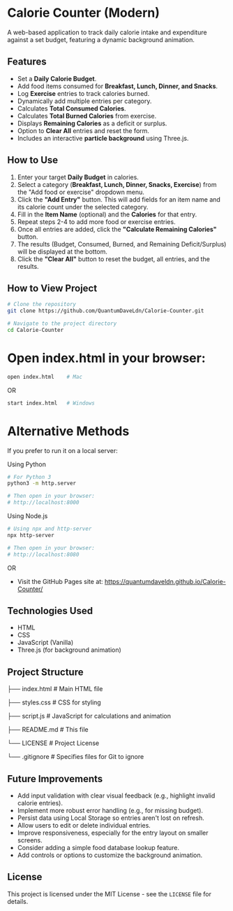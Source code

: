 # Calorie Counter (Modern)

A web-based application to track daily calorie intake and expenditure against a set budget, featuring a dynamic background animation.

## Features

* Set a **Daily Calorie Budget**.
* Add food items consumed for **Breakfast, Lunch, Dinner, and Snacks**.
* Log **Exercise** entries to track calories burned.
* Dynamically add multiple entries per category.
* Calculates **Total Consumed Calories**.
* Calculates **Total Burned Calories** from exercise.
* Displays **Remaining Calories** as a deficit or surplus.
* Option to **Clear All** entries and reset the form.
* Includes an interactive **particle background** using Three.js.

## How to Use

1.  Enter your target **Daily Budget** in calories.
2.  Select a category (**Breakfast, Lunch, Dinner, Snacks, Exercise**) from the "Add food or exercise" dropdown menu.
3.  Click the **"Add Entry"** button. This will add fields for an item name and its calorie count under the selected category.
4.  Fill in the **Item Name** (optional) and the **Calories** for that entry.
5.  Repeat steps 2-4 to add more food or exercise entries.
6.  Once all entries are added, click the **"Calculate Remaining Calories"** button.
7.  The results (Budget, Consumed, Burned, and Remaining Deficit/Surplus) will be displayed at the bottom.
8.  Click the **"Clear All"** button to reset the budget, all entries, and the results.

## How to View Project

```bash
# Clone the repository
git clone https://github.com/QuantumDaveLdn/Calorie-Counter.git
```
```bash
# Navigate to the project directory
cd Calorie-Counter
```

# Open index.html in your browser:
```bash
open index.html    # Mac
```

OR

```bash
start index.html   # Windows
```

# Alternative Methods
If you prefer to run it on a local server:

Using Python
```bash
# For Python 3
python3 -m http.server

# Then open in your browser:
# http://localhost:8000
```

Using Node.js
```bash
# Using npx and http-server
npx http-server

# Then open in your browser:
# http://localhost:8080
```

OR

* Visit the GitHub Pages site at: https://quantumdaveldn.github.io/Calorie-Counter/

## Technologies Used

* HTML
* CSS
* JavaScript (Vanilla)
* Three.js (for background animation)

## Project Structure

├── index.html # Main HTML file

├── styles.css # CSS for styling

├── script.js  # JavaScript for calculations and animation

├── README.md  # This file

└── LICENSE    # Project License 

└── .gitignore # Specifies files for Git to ignore

## Future Improvements 

* Add input validation with clear visual feedback (e.g., highlight invalid calorie entries).
* Implement more robust error handling (e.g., for missing budget).
* Persist data using Local Storage so entries aren't lost on refresh.
* Allow users to edit or delete individual entries.
* Improve responsiveness, especially for the entry layout on smaller screens.
* Consider adding a simple food database lookup feature.
* Add controls or options to customize the background animation.

## License

This project is licensed under the MIT License - see the `LICENSE` file for details.
